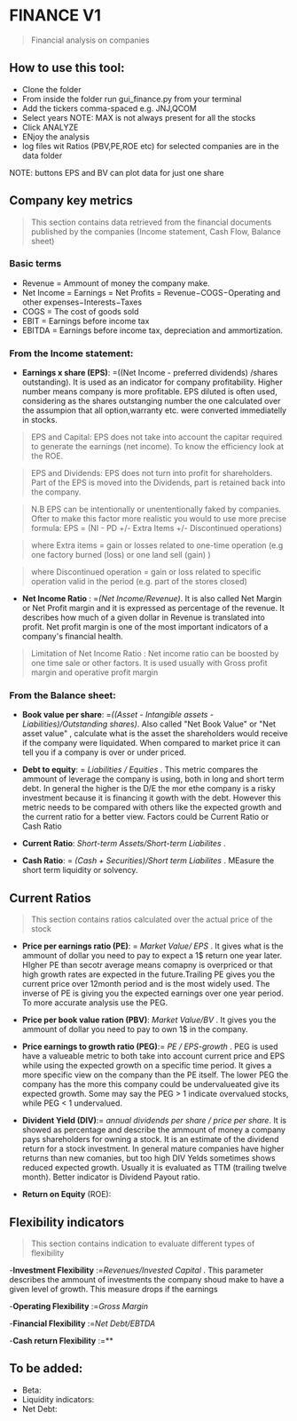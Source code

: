 # FINANCE V1

> Financial analysis on companies

## How to use this tool:
- Clone the folder
- From inside the folder run gui_finance.py from your terminal
- Add the tickers comma-spaced e.g. JNJ,QCOM
- Select years NOTE: MAX is not always present for all the stocks
- Click ANALYZE
- ENjoy the analysis
- log files wit Ratios (PBV,PE,ROE etc) for selected companies are in the data folder

NOTE: buttons EPS and BV can plot data for just one share

## Company key metrics

> This section contains data retrieved from the financial documents published by the companies (Income statement, Cash Flow, Balance sheet)

### Basic terms
- Revenue = Ammount of money the company make.
- Net Income = Earnings = Net Profits = Revenue−COGS−Operating and other expenses−Interests−Taxes
- COGS = The cost of goods sold
- EBIT = Earnings before income tax
- EBITDA = Earnings before income tax, depreciation and ammortization.
	
### From the Income statement:
- **Earnings x share (EPS)**: =((Net Income - preferred dividends) /shares outstanding). It is used as an indicator for company profitability. Higher number means company is more profitable. EPS diluted is often used, considering as the shares outstanging number the one calculated over the assumpion that all option,warranty etc. were converted immediatelly in stocks.
> EPS and Capital: EPS does not take into account the capitar required to generate the earnings (net income). To know the efficiency look at the ROE.

> EPS and Dividends: EPS does not turn into profit for shareholders. Part of the EPS is moved into the Dividends, part is retained back into the company.

> N.B EPS can be intentionally or unententionally faked by companies. Ofter to make this factor more realistic you would to use more precise formula: 
 EPS = (NI - PD +/- Extra Items +/- Discontinued operations)

> where Extra items = gain or losses related to one-time operation (e.g one factory burned (loss) or one land sell (gain) )

> where Discontinued operation = gain or loss related to specific operation valid in the period (e.g. part of the stores closed)

- **Net Income Ratio** : =*(Net Income/Revenue)*. It is also called Net Margin or Net Profit margin and it is expressed as percentage of the revenue. It describes how much of a given dollar in Revenue is translated into profit. Net profit margin is one of the most important indicators of a company's financial health.

> Limitation of Net Income Ratio : Net income ratio can be boosted by one time sale or other factors. It is used usually with Gross profit margin and operative profit margin

### From the Balance sheet:
- **Book value per share**: =*((Asset - Intangible assets - Liabilities)/Outstanding shares)*.  Also called "Net Book Value" or "Net asset value" , calculate what is the asset the shareholders would receive if the company were liquidated. When compared to market price it can tell you if a company is over or under priced.

- **Debt to equity**: = *Liabilities / Equities* . This metric compares the ammount of leverage the company is using, both in long and short term debt. In general the higher is the D/E the mor ethe company is a risky investment because it is financing it gowth with the debt. However this metric needs to be compared with others like the expected growth and the current ratio for a better view. Factors could be Current Ratio or Cash Ratio

- **Current Ratio**: *Short-term Assets/Short-term Liabilites* .  

- **Cash Ratio**: = *(Cash + Securities)/Short term Liabilites* . MEasure the short term liquidity or solvency.



## Current Ratios

> This section contains ratios calculated over the actual price of the stock

- **Price per earnings ratio (PE)**: = *Market Value/ EPS* . It gives what is the ammount of dollar you need to pay to expect a 1$ return one year later. HIgher PE than secotr average means comapny is overpriced or that high growth rates are expected in the future.Trailing PE gives you the current price over 12month period and is the most widely used.
The inverse of PE is giving you the expected earnings over one year period. To more accurate analysis use the PEG.

- **Price per book value ration (PBV)**: *Market Value/BV* . It gives you the ammount of dollar you need to pay to own 1$ in the company.

- **Price earnings to growth ratio (PEG)**:= *PE / EPS-growth* . PEG is used have a valueable metric to both take into account current price and EPS while using the expected growth on a specific time period. It gives a more specific view on the company than the PE itself. The lower PEG the company has the more this company could be undervalueated give its expected growth. Some may say the PEG > 1 indicate overvalued stocks, while PEG < 1 undervalued.

- **Divident Yield (DIV)**:= *annual dividends per share / price per share*.  It is showed as percentage and describe the ammount of money a company pays shareholders for owning a stock. It is an estimate of the dividend return for a stock investment. In general mature companies have higher returns than new comanies, but too high DIV Yelds sometimes shows reduced expected growth. Usually it is evaluated as TTM (trailing twelve month). Better indicator is Dividend Payout ratio.

- **Return on Equity** (ROE):

## Flexibility indicators

> This section contains indication to evaluate different types of flexibility

-**Investment Flexibility** :=*Revenues/Invested Capital* . This parameter describes the ammount of investments the company shoud make to have a given level of growth. This measure drops if the earnings 

-**Operating Flexibility** :=*Gross Margin*

-**Financial Flexibility** :=*Net Debt/EBTDA*

-**Cash return Flexibility** :=**

## To be added:

- Beta:
- Liquidity indicators:
- Net Debt:




